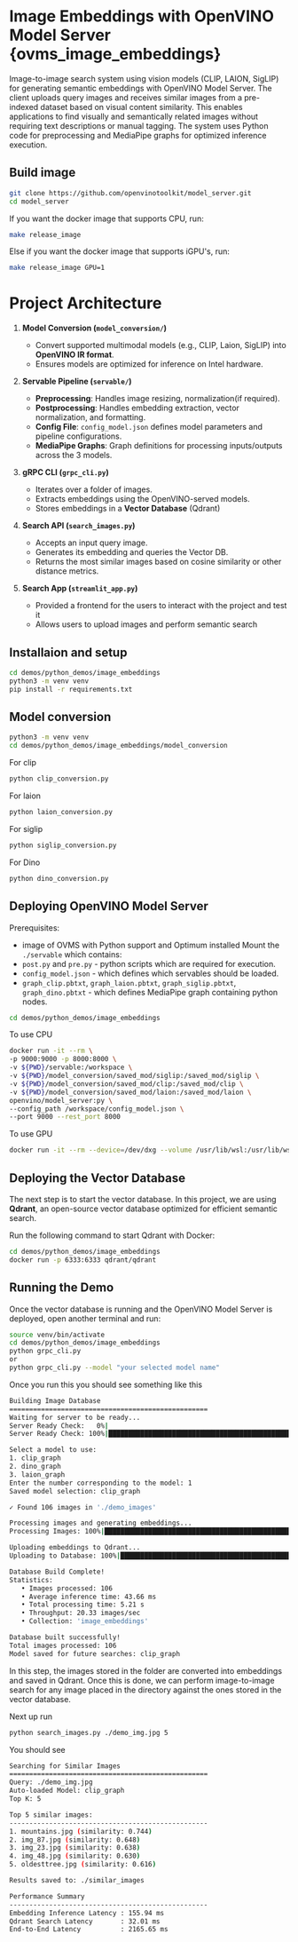 # Image Embeddings with OpenVINO Model Server {ovms_image_embeddings}

Image-to-image search system using vision models (CLIP, LAION, SigLIP) for generating semantic embeddings with OpenVINO Model Server. The client uploads query images and receives similar images from a pre-indexed dataset based on visual content similarity. This enables applications to find visually and semantically related images without requiring text descriptions or manual tagging. The system uses Python code for preprocessing and MediaPipe graphs for optimized inference execution.




## Build image

```bash
git clone https://github.com/openvinotoolkit/model_server.git
cd model_server
```

If you want the docker image that supports CPU, run:

```bash
make release_image
```

Else if you want the docker image that supports iGPU's, run:
```bash
make release_image GPU=1
```

# Project Architecture

1. **Model Conversion (`model_conversion/`)**
   - Convert supported multimodal models (e.g., CLIP, Laion, SigLIP) into **OpenVINO IR format**.
   - Ensures models are optimized for inference on Intel hardware.

2. **Servable Pipeline (`servable/`)**
   - **Preprocessing**: Handles image resizing, normalization(if required).
   - **Postprocessing**: Handles embedding extraction, vector normalization, and formatting.
   - **Config File**: `config_model.json` defines model parameters and pipeline configurations.
   - **MediaPipe Graphs**: Graph definitions for processing inputs/outputs across the 3 models.

3. **gRPC CLI (`grpc_cli.py`)**
   - Iterates over a folder of images.
   - Extracts embeddings using the OpenVINO-served models.
   - Stores embeddings in a **Vector Database** (Qdrant)

4. **Search API (`search_images.py`)**
   - Accepts an input query image.
   - Generates its embedding and queries the Vector DB.
   - Returns the most similar images based on cosine similarity or other distance metrics.

5. **Search App (`streamlit_app.py`)**
   - Provided a frontend for the users to interact with the project and test it
   - Allows users to upload images and perform semantic search


## Installaion and setup

```bash
cd demos/python_demos/image_embeddings
python3 -m venv venv
pip install -r requirements.txt
```


## Model conversion
```bash
python3 -m venv venv
cd demos/python_demos/image_embeddings/model_conversion
```

For clip
```bash
python clip_conversion.py
```

For laion
```bash
python laion_conversion.py
```

For siglip
```bash
python siglip_conversion.py
```

For Dino
```bash
python dino_conversion.py
```

## Deploying OpenVINO Model Server
Prerequisites:
-  image of OVMS with Python support and Optimum installed
Mount the `./servable` which contains:
- `post.py` and `pre.py` - python scripts which are required for execution.
- `config_model.json` - which defines which servables should be loaded.
- `graph_clip.pbtxt`, `graph_laion.pbtxt`, `graph_siglip.pbtxt`, `graph_dino.pbtxt` - which defines MediaPipe graph containing python nodes.


```bash
cd demos/python_demos/image_embeddings
```


To use CPU
```bash
docker run -it --rm \
-p 9000:9000 -p 8000:8000 \
-v ${PWD}/servable:/workspace \
-v ${PWD}/model_conversion/saved_mod/siglip:/saved_mod/siglip \
-v ${PWD}/model_conversion/saved_mod/clip:/saved_mod/clip \
-v ${PWD}/model_conversion/saved_mod/laion:/saved_mod/laion \
openvino/model_server:py \
--config_path /workspace/config_model.json \
--port 9000 --rest_port 8000

```

To use GPU
```bash
docker run -it --rm --device=/dev/dxg --volume /usr/lib/wsl:/usr/lib/wsl -p 9000:9000 -p 8000:8000 -v ${PWD}/servable:/workspace -v ${PWD}/model_conversion/saved_mod/dino:/saved_mod/dino -v ${PWD}/model_conversion/saved_mod/clip:/saved_mod/clip -v ${PWD}/model_conversion/saved_mod/laion:/saved_mod/laion ovms-gpu-custom --config_path /workspace/config_model.json --port 9000 --rest_port 8000
```

## Deploying the Vector Database

The next step is to start the vector database. In this project, we are using **Qdrant**, an open-source vector database optimized for efficient semantic search.

Run the following command to start Qdrant with Docker:

```bash
cd demos/python_demos/image_embeddings
docker run -p 6333:6333 qdrant/qdrant
```

## Running the Demo

Once the vector database is running and the OpenVINO Model Server is deployed, open another terminal and run:

```bash
source venv/bin/activate
cd demos/python_demos/image_embeddings
python grpc_cli.py
or
python grpc_cli.py --model "your selected model name"
```
Once you run this you should see something like this
```bash
Building Image Database
==================================================
Waiting for server to be ready...
Server Ready Check:   0%|                                                                                                                             | 0/15 [00:00<?, ?sec/s]Server is ready!
Server Ready Check: 100%|███████████████████████████████████████████████████████████████████████████████████████████████████████████████████| 15/15 [00:00<00:00, 207.60sec/s]

Select a model to use:
1. clip_graph
2. dino_graph
3. laion_graph
Enter the number corresponding to the model: 1
Saved model selection: clip_graph

✓ Found 106 images in './demo_images'

Processing images and generating embeddings...
Processing Images: 100%|███████████████████████████████████████████████████████████████████████████████████████████████████████████████████| 106/106 [00:05<00:00, 20.61img/s]

Uploading embeddings to Qdrant...
Uploading to Database: 100%|█████████████████████████████████████████████████████████████████████████████████████████████████████████████████| 1/1 [00:00<00:00, 16.28batch/s]

Database Build Complete!
Statistics:
   • Images processed: 106
   • Average inference time: 43.66 ms
   • Total processing time: 5.21 s
   • Throughput: 20.33 images/sec
   • Collection: 'image_embeddings'

Database built successfully!
Total images processed: 106
Model saved for future searches: clip_graph
```

In this step, the images stored in the folder are converted into embeddings and saved in Qdrant. Once this is done, we can perform image-to-image search for any image placed in the directory against the ones stored in the vector database.

Next up run
```bash
python search_images.py ./demo_img.jpg 5
```
You should see
```bash
Searching for Similar Images
==================================================
Query: ./demo_img.jpg
Auto-loaded Model: clip_graph
Top K: 5

Top 5 similar images:
--------------------------------------------------
1. mountains.jpg (similarity: 0.744)
2. img_87.jpg (similarity: 0.648)
3. img_23.jpg (similarity: 0.638)
4. img_48.jpg (similarity: 0.630)
5. oldesttree.jpg (similarity: 0.616)

Results saved to: ./similar_images

Performance Summary
--------------------------------------------------
Embedding Inference Latency : 155.94 ms
Qdrant Search Latency       : 32.01 ms
End-to-End Latency          : 2165.65 ms
```



